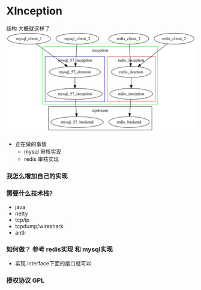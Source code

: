 # XInception

结构 大概就这样了
![结构](./doc/img.svg)

- 正在做的事情
    - mysql 审核实现
    - redis 审核实现

### 我怎么增加自己的实现

### 需要什么技术栈?

- java
- netty
- tcp/ip
- tcpdump/wireshark
- antlr

### 如何做？ 参考 redis实现 和 mysql实现

- 实现 interface下面的接口就可以

### 授权协议 GPL 
